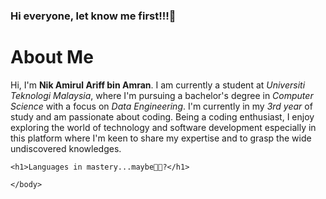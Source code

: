 ### Hi everyone, let know me first!!!👋
<html>
<body>
  <h1>About Me</h1>
    <p>
        Hi, I'm <strong>Nik Amirul Ariff bin Amran</strong>. I am currently a student at <em>Universiti Teknologi Malaysia</em>, where I'm pursuing a bachelor's degree in <em>Computer Science</em> with a focus on <em>Data Engineering</em>. I'm currently in my <em>3rd year</em> of study and am passionate about coding. Being a coding enthusiast, I enjoy exploring the world of technology and software development especially in this platform where I'm keen to share my expertise and to grasp the wide undiscovered knowledges.
    </p>


    <h1>Languages in mastery...maybe🥺🥺?</h1>

    </body>
</html>


  

